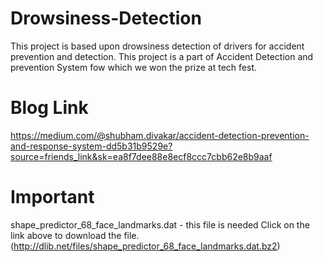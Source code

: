 # Drowsiness-Detection
This project is based upon drowsiness detection of drivers for accident prevention and detection. This project is a part of Accident Detection and prevention System fow which we won the prize at tech fest. 

# Blog Link
https://medium.com/@shubham.divakar/accident-detection-prevention-and-response-system-dd5b31b9529e?source=friends_link&sk=ea8f7dee88e8ecf8ccc7cbb62e8b9aaf

# Important
shape_predictor_68_face_landmarks.dat - this file is needed
Click on the link above to download the file.(http://dlib.net/files/shape_predictor_68_face_landmarks.dat.bz2)
